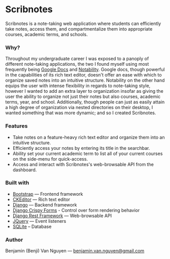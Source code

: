 # Scribnotes

Scribnotes is a note-taking web application where students can efficiently take notes, access them, and compartmentalize them into appropriate courses, academic terms, and schools. 

### Why?

Throughout my undergraduate career I was exposed to a panoply of different note-taking applications, the two I found myself using most frequently being [Google Docs](https://docs.google.com/document/u/0/) and [Notability](https://www.gingerlabs.com/). Google docs, though powerful in the capabilities of its rich text editor, doesn't offer an ease with which to organize saved notes into an intuitive structure. Notability on the other hand equips the user with intense flexibility in regards to note-taking style, however I wanted to add an extra layer to organization insofar as giving the user the ability to organize not just their notes but also courses, academic terms, year, and school. Additionally, though people can just as easily attain a high degree of organization via nested directories on their desktop, I wanted something that was more dynamic; and so I created Scribnotes. 

### Features 

* Take notes on a feature-heavy rich text editor and organize them into an intuitive structure.
* Efficiently access your notes by entering its title in the searchbar.
* Ability set your current academic term to list all of your current courses on the side-menu for quick-access.
* Access and interact with Scribnotes's web-browsable API from the dashboard.

### Built with

* [Bootstrap](https://getbootstrap.com/) — Frontend framework 
* [CKEditor](https://ckeditor.com/) — Rich text editor 
* [Django](https://www.djangoproject.com/) — Backend framework 
* [Django Crispy Forms](https://django-crispy-forms.readthedocs.io/en/latest/) - Control over form rendering behavior 
* [Django Rest Framework](https://www.django-rest-framework.org/) — Web-browsable API
* [JQuery](https://jquery.com/) — Event listeners 
* [SQLite](https://www.sqlite.org/index.html) – Database 


### Author 

Benjamin (Benji) Van Nguyen — benjamin.van.nguyen@gmail.com 
